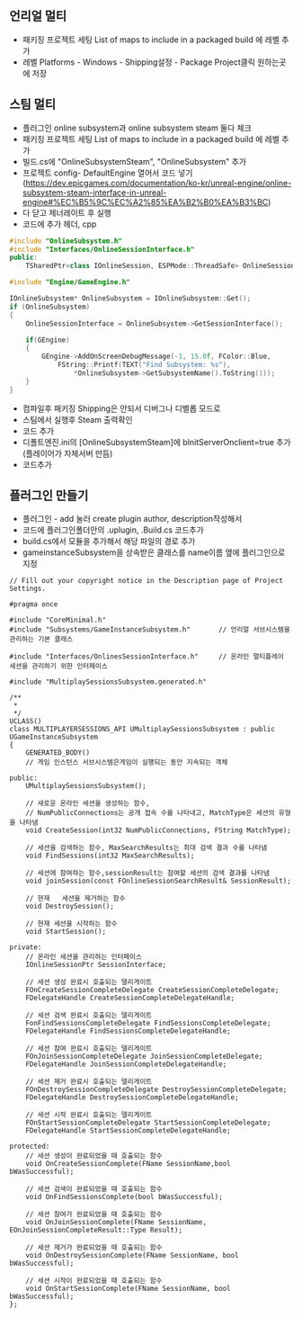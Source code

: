 ## 언리얼 멀티 
- 패키징 프로젝트 세팅 List of maps to include in a packaged build 에 레벨 추가
- 레벨 Platforms - Windows - Shipping설정 - Package Project클릭 원하는곳에 저장

## 스팀  멀티
- 플러그인 online subsystem과 online subsystem steam 둘다 체크
- 패키징 프로젝트 세팅 List of maps to include in a packaged build 에 레벨 추가
- 빌드.cs에 "OnlineSubsystemSteam", "OnlineSubsystem" 추가
- 프로젝트 config- DefaultEngine 열어서 코드 넣기(https://dev.epicgames.com/documentation/ko-kr/unreal-engine/online-subsystem-steam-interface-in-unreal-engine#%EC%B5%9C%EC%A2%85%EA%B2%B0%EA%B3%BC)
- 다 닫고 제너레이트 후 실행
-  코드에 추가 헤더, cpp
```cpp fold=header
#include "OnlineSubsystem.h"
#include "Interfaces/OnlineSessionInterface.h"	
public:
	TSharedPtr<class IOnlineSession, ESPMode::ThreadSafe> OnlineSessionInterface;
```
```cpp fold=cpp
#include "Engine/GameEngine.h"

IOnlineSubsystem* OnlineSubsystem = IOnlineSubsystem::Get();
if (OnlineSubsystem)
{
	OnlineSessionInterface = OnlineSubsystem->GetSessionInterface();

	if(GEngine)
	{
		GEngine->AddOnScreenDebugMessage(-1, 15.0f, FColor::Blue, 
			FString::Printf(TEXT("Find Subsystem: %s"), 
				*OnlineSubsystem->GetSubsystemName().ToString()));
	}
}
```

- 컴파일후 패키징  Shipping은 안되서 디버그나 디벨롭 모드로
- 스팀에서 실행후 Steam 출력확인
- 코드 추가
- 디폴트엔진.ini의 [OnlineSubsystemSteam]에 bInitServerOnclient=true 추가 (플레이어가 자체서버 만듬)
- 코드추가


## 플러그인 만들기
- 플러그인 - add 눌러  create plugin author, description작성해서
- 코드에 플러그인폴더안의 .uplugin, .Build.cs 코드추가
- build.cs에서 모듈을 추가해서 해당 파일의 경로 추가
- gameinstanceSubsystem을 상속받은 클래스를 name이름 옆에 플러그인으로 지정

```
// Fill out your copyright notice in the Description page of Project Settings.

#pragma once

#include "CoreMinimal.h"
#include "Subsystems/GameInstanceSubsystem.h"		// 언리얼 서브시스템을 관리하는 기본 클래스

#include "Interfaces/OnlinesSessionInterface.h"		// 온라인 멀티플레이 세션을 관리하기 위한 인터페이스

#include "MultiplaySessionsSubsystem.generated.h"

/**
 * 
 */
UCLASS()
class MULTIPLAYERSESSIONS_API UMultiplaySessionsSubsystem : public UGameInstanceSubsystem
{
	GENERATED_BODY()
	// 게임 인스턴스 서브시스템은게임이 실행되는 동안 지속되는 객체

public:
	UMultiplaySessionsSubsystem();

	// 새로운 온라인 세션을 생성하는 함수, 
	// NumPublicConnections는 공개 접속 수를 나타내고, MatchType은 세션의 유형을 나타냄
	void CreateSession(int32 NumPublicConnections, FString MatchType);

	// 세션을 검색하는 함수, MaxSearchResults는 최대 검색 결과 수를 나타냄
	void FindSessions(int32 MaxSearchResults);

	// 세션에 참여하는 함수,sessionResult는 참여할 세션의 검색 결과를 나타냄
	void joinSession(const FOnlineSessionSearchResult& SessionResult);

	// 현재	세션을 제거하는 함수
	void DestroySession();

	// 현재 세션을 시작하는 함수
	void StartSession();

private:
	// 온라인 세션을 관리하는 인터페이스
	IOnlineSessionPtr SessionInterface;

	// 세션 생성 완료시 호출되는 델리게이트
	FOnCreateSessionCompleteDelegate CreateSessionCompleteDelegate;
	FDelegateHandle CreateSessionCompleteDelegateHandle;

	// 세션 검색 완료시 호출되는 델리게이트
	FonFindSessionsCompleteDelegate FindSessionsCompleteDelegate;
	FDelegateHandle FindSessionsCompleteDelegateHandle;

	// 세션 참여 완료시 호출되는 델리게이트
	FOnJoinSessionCompleteDelegate JoinSessionCompleteDelegate;
	FDelegateHandle JoinSessionCompleteDelegateHandle;

	// 세션 제거 완료시 호출되는 델리게이트
	FOnDestroySessionCompleteDelegate DestroySessionCompleteDelegate;
	FDelegateHandle DestroySessionCompleteDelegateHandle;

	// 세션 시작 완료시 호출되는 델리게이트
	FOnStartSessionCompleteDelegate StartSessionCompleteDelegate;
	FDelegateHandle StartSessionCompleteDelegateHandle;
	
protected:
	// 세션 생성이 완료되었을 때 호출되는 함수
	void OnCreateSessionComplete(FName SessionName,bool bWasSuccessful);

	// 세션 검색이 완료되었을 때 호출되는 함수
	void OnFindSessionsComplete(bool bWasSuccessful);

	// 세션 참여가 완료되었을 때 호출되는 함수
	void OnJoinSessionComplete(FName SessionName, EOnJoinSessionCompleteResult::Type Result);

	// 세션 제거가 완료되었을 때 호출되는 함수
	void OnDestroySessionComplete(FName SessionName, bool bWasSuccessful);

	// 세션 시작이 완료되었을 때 호출되는 함수
	void OnStartSessionComplete(FName SessionName, bool bWasSuccessful);
};

```